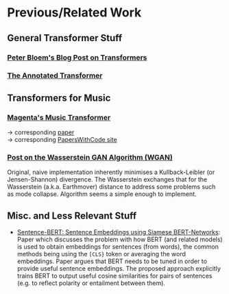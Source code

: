 # Previous/Related Work

## General Transformer Stuff

### [Peter Bloem's Blog Post on Transformers](http://peterbloem.nl/blog/transformers)

### [The Annotated Transformer](https://nlp.seas.harvard.edu/2018/04/03/attention.html)


## Transformers for Music

### [Magenta's Music Transformer](https://magenta.tensorflow.org/music-transformer)
   -> corresponding [paper](https://arxiv.org/pdf/1809.04281v3.pdf) <br>
   -> corresponding [PapersWithCode site](https://paperswithcode.com/paper/music-transformer)




### [Post on the Wasserstein GAN Algorithm (WGAN)](https://lilianweng.github.io/lil-log/2017/08/20/from-GAN-to-WGAN.html)
Original, naive implementation inherently minimises a Kullback-Leibler (or Jensen-Shannon) divergence. The Wasserstein exchanges that for the Wasserstein
(a.k.a. Earthmover) distance to address some problems such as mode collapse. Algorithm seems a simple enough to implement.





## Misc. and Less Relevant Stuff


 - [Sentence-BERT: Sentence Embeddings using Siamese BERT-Networks](https://arxiv.org/pdf/1908.10084.pdf): Paper which discusses the problem with how BERT (and related models) is used to obtain embeddings for sentences (from words), the common methods being using the `[CLS}` token or averaging the word embeddings. Paper argues that BERT needs to be tuned in order to provide useful sentence embeddings. The proposed approach explicitly trains BERT to output useful cosine similarities for pairs of sentences (e.g. to reflect polarity or entailment between them).
